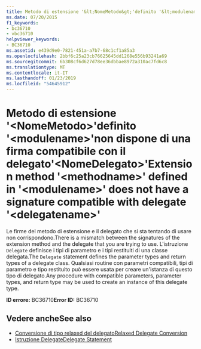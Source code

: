 ```yaml
---
title: Metodo di estensione '&lt;NomeMetodo&gt;'definito '&lt;modulename&gt;'non dispone di una firma compatibile con il delegato'&lt;NomeDelegato&gt;'
ms.date: 07/20/2015
f1_keywords:
- bc36710
- vbc36710
helpviewer_keywords:
- BC36710
ms.assetid: e439d9e0-7821-451a-a7b7-68c1cf1a85a3
ms.openlocfilehash: 2bbf6c25a23cb76625645dd1268e556b93241a69
ms.sourcegitcommit: 6b308cf6d627d78ee36dbbae8972a310ac7fd6c8
ms.translationtype: MT
ms.contentlocale: it-IT
ms.lasthandoff: 01/23/2019
ms.locfileid: "54645912"
---
```

# <a name="extension-method-ltmethodnamegt-defined-in-ltmodulenamegt-does-not-have-a-signature-compatible-with-delegate-ltdelegatenamegt"></a><span data-ttu-id="5e122-102">Metodo di estensione '&lt;NomeMetodo&gt;'definito '&lt;modulename&gt;'non dispone di una firma compatibile con il delegato'&lt;NomeDelegato&gt;'</span><span class="sxs-lookup"><span data-stu-id="5e122-102">Extension method '&lt;methodname&gt;' defined in '&lt;modulename&gt;' does not have a signature compatible with delegate '&lt;delegatename&gt;'</span></span>
<span data-ttu-id="5e122-103">Le firme del metodo di estensione e il delegato che si sta tentando di usare non corrispondono.</span><span class="sxs-lookup"><span data-stu-id="5e122-103">There is a mismatch between the signatures of the extension method and the delegate that you are trying to use.</span></span> <span data-ttu-id="5e122-104">L'istruzione `Delegate` definisce i tipi di parametro e i tipi restituiti di una classe delegata.</span><span class="sxs-lookup"><span data-stu-id="5e122-104">The `Delegate` statement defines the parameter types and return types of a delegate class.</span></span> <span data-ttu-id="5e122-105">Qualsiasi routine con parametri compatibili, tipi di parametro e tipo restituito può essere usata per creare un'istanza di questo tipo di delegato.</span><span class="sxs-lookup"><span data-stu-id="5e122-105">Any procedure with compatible parameters, parameter types, and return type may be used to create an instance of this delegate type.</span></span>  
  
 <span data-ttu-id="5e122-106">**ID errore:** BC36710</span><span class="sxs-lookup"><span data-stu-id="5e122-106">**Error ID:** BC36710</span></span>  
  
## <a name="see-also"></a><span data-ttu-id="5e122-107">Vedere anche</span><span class="sxs-lookup"><span data-stu-id="5e122-107">See also</span></span>
- [<span data-ttu-id="5e122-108">Conversione di tipo relaxed del delegato</span><span class="sxs-lookup"><span data-stu-id="5e122-108">Relaxed Delegate Conversion</span></span>](../../visual-basic/programming-guide/language-features/delegates/relaxed-delegate-conversion.md)
- [<span data-ttu-id="5e122-109">Istruzione Delegate</span><span class="sxs-lookup"><span data-stu-id="5e122-109">Delegate Statement</span></span>](../../visual-basic/language-reference/statements/delegate-statement.md)

